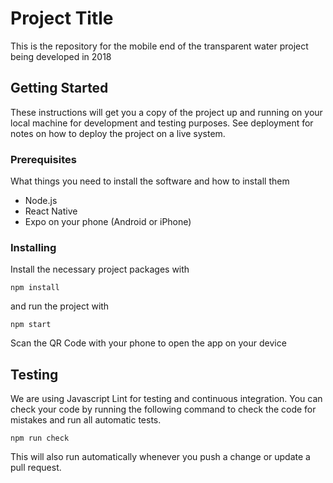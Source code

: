 # Project Title

This is the repository for the mobile end of the transparent water project being developed in 2018

## Getting Started

These instructions will get you a copy of the project up and running on your local machine for development and testing purposes. See deployment for notes on how to deploy the project on a live system.

### Prerequisites

What things you need to install the software and how to install them

- Node.js
- React Native
- Expo on your phone (Android or iPhone)

### Installing

Install the necessary project packages with

```
npm install
```

and run the project with

```
npm start
```

Scan the QR Code with your phone to open the app on your device

## Testing

We are using Javascript Lint for testing and continuous integration. You can check your code by running the following command to check the code for mistakes and run all automatic tests.

```
npm run check
```

This will also run automatically whenever you push a change or update a pull request. 


